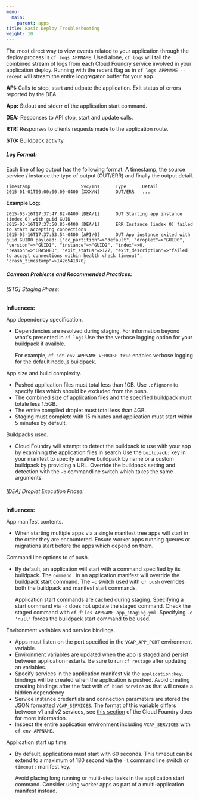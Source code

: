 ```yaml
---
menu:
  main:
    parent: apps
title: Basic Deploy Troubleshooting
weight: 10
---
```


The most direct way to view events related to your application through the deploy process is `cf logs APPNAME`. Used alone, `cf logs` will tail the combined stream of logs from each Cloud Foundry service involved in your application deploy. Running with the recent flag as in `cf logs APPNAME --recent` will stream the entire loggregator buffer for your app.

**API:**
Calls to stop, start and udpate the application. Exit status of errors reported by the DEA.

**App:**
Stdout and stderr of the application start command.

**DEA:**
Responses to API stop, start and update calls.

**RTR:**
Responses to clients requests made to the application route.

**STG:**
Buildpack activity.

##### Log Format:

Each line of log output has the following format: A timestamp, the source service / instance the type of output (OUT/ERR) and finally the output detail. 

	Timestamp                   Svc/Ins      Type      Detail
	2015-01-01T00:00:00.00-0400 [XXX/N]      OUT/ERR   ...

**Example Log:**
	       
	2015-03-16T17:37:47.82-0400 [DEA/1]      OUT Starting app instance (index 0) with guid GUID
	2015-03-16T17:37:50.85-0400 [DEA/1]      ERR Instance (index 0) failed to start accepting connections
	2015-03-16T17:37:53.54-0400 [API/0]      OUT App instance exited with guid GUID0 payload: {"cc_partition"=>"default", "droplet"=>"GUID0", "version"=>"GUID1", "instance"=>"GUID2", "index"=>0, "reason"=>"CRASHED", "exit_status"=>127, "exit_description"=>"failed to accept connections within health check timeout", "crash_timestamp"=>1426541870}

##### Common Problems and Recommended Practices:

###### [STG] Staging Phase:
 
**Influences:**
 
App dependency specification.

- Dependencies are resolved during staging. For information beyond what's presented in `cf logs` Use the the verbose logging option for your buildpack if availble.

	For example, `cf set-env APPNAME VERBOSE true` enables verbose logging for the default node.js buildpack.

App size and build complexity.

- Pushed application files must total less than 1GB. Use `.cfignore` to specify files which should be excluded from the push. 
- The combined size of application files and the specified buildpack must totale less 1.5GB. 
- The entire compiled droplet must total less than 4GB.
- Staging must complete with 15 minutes and application must start within 5 minutes by default.

Buildpacks used.

- Cloud Foundry will attempt to detect the buildpack to use with your app by examining the application files in search Use the `buildpack:` key in your manifest to specify a native buildpack by name or a custom buildpack by providing a URL. Override the buildpack setting and detection with the `-b` commandline switch which takes the same arguments.

###### [DEA] Droplet Execution Phase:

**Influences:**

App manifest contents.

- When starting multiple apps via a single manifest tree apps will start in the order they are encountered. Ensure worker apps running queues or migrations start before the apps which depend on them.

Command line options to cf push. 

- By default, an application will start with a command specified by its buildpack. The `command:` in an application manifest will override the buildpack start command. The `-c` switch used with `cf push` overrides both the buildpack and manifest start commands. 

	Application start commands are cached during staging. Specifying a start command via `-c` does not update the staged command. Check the staged command with `cf files APPNAME app_staging.yml`. Specifying `-c 'null'` forces the buildpack start command to be used. 

Environment variables and service bindings.

- Apps must listen on the port specified in the `VCAP_APP_PORT` environment variable.
- Environment variables are updated when the app is staged and persist between application restarts. Be sure to run `cf restage` after updating an variables.
- Specify services in the application manifest via the `application:key`, bindings will be created when the application is pushed. Avoid creating creating bindings after the fact with `cf bind-service` as that will create a hidden dependency 
- Service instance credentials and connection parameters are stored the JSON formatted `VCAP_SERVICES`. The format of this variable differs between v1 and v2 services, see [this section](http://docs.cloudfoundry.org/devguide/deploy-apps/environment-variable.html#VCAP-SERVICES) of the Cloud Foundry docs for more information.
- Inspect the entire application environment including `VCAP_SERVICES` with `cf env APPNAME`.

Application start up time.

- By default, applications must start with 60 seconds. This timeout can be extend to a maximum of 180 second via the `-t` command line switch or `timeout:` manifest key.

	Avoid placing long running or multi-step tasks in the application start command. Consider using worker apps as part of a multi-application manifest instead.






